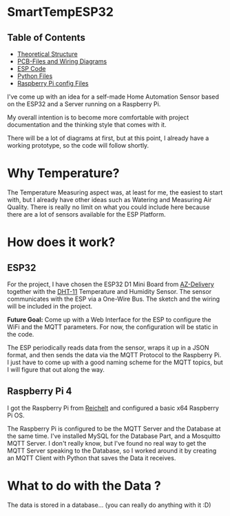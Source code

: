 # SmartTempESP32

## Table of Contents

- [Theoretical Structure](Diagrams/)
- [PCB-Files and Wiring Diagrams](PCB-Files/)
- [ESP Code](ESP32_code/)
- [Python Files](Python_code/)
- [Raspberry Pi config Files](RaspberryPi_config-Files/)

I've come up with an idea for a self-made Home Automation Sensor based on the ESP32 and a Server running on a Raspberry Pi.

My overall intention is to become more comfortable with project documentation and the thinking style that comes with it.

There will be a lot of diagrams at first, but at this point, I already have a working prototype, so the code will follow shortly.

# Why Temperature?

The Temperature Measuring aspect was, at least for me, the easiest to start with, but I already have other ideas such as Watering and Measuring Air Quality. There is really no limit on what you could include here because there are a lot of sensors available for the ESP Platform.

# How does it work?

## ESP32

For the project, I have chosen the ESP32 D1 Mini Board from [AZ-Delivery](https://www.az-delivery.de/products/d1-mini) together with the [DHT-11](https://www.az-delivery.de/products/5-x-dht11-temperatursensor) Temperature and Humidity Sensor. The sensor communicates with the ESP via a One-Wire Bus. The sketch and the wiring will be included in the project.

**Future Goal:** Come up with a Web Interface for the ESP to configure the WiFi and the MQTT parameters. For now, the configuration will be static in the code.

The ESP periodically reads data from the sensor, wraps it up in a JSON format, and then sends the data via the MQTT Protocol to the Raspberry Pi. I just have to come up with a good naming scheme for the MQTT topics, but I will figure that out along the way.

## Raspberry Pi 4

I got the Raspberry Pi from [Reichelt](https://www.reichelt.de/raspberry-pi-4-b-4x-1-5-ghz-4-gb-ram-wlan-bt-rasp-pi-4-b-4gb-p259920.html) and configured a basic x64 Raspberry Pi OS.

The Raspberry Pi is configured to be the MQTT Server and the Database at the same time. I've installed MySQL for the Database Part, and a Mosquitto MQTT Server. I don't really know, but I've found no real way to get the MQTT Server speaking to the Database, so I worked around it by creating an MQTT Client with Python that saves the Data it receives.

# What to do with the Data ?
The data is stored in a database... (you can really do anything with it :D)
